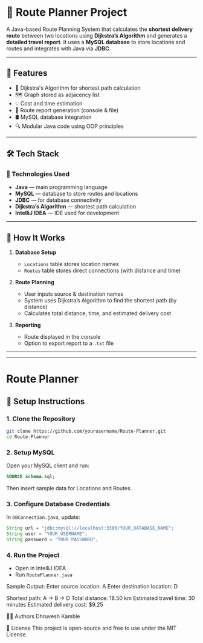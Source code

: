 # 🚀 Route Planner Project

A Java-based Route Planning System that calculates the **shortest delivery route** between two locations using **Dijkstra’s Algorithm** and generates a **detailed travel report**. It uses a **MySQL database** to store locations and routes and integrates with Java via **JDBC**.

---

## 📌 Features

- 🔁 Dijkstra's Algorithm for shortest path calculation
- 🗺️ Graph stored as adjacency list
- 💡 Cost and time estimation
- 📄 Route report generation (console & file)
- 🛢️ MySQL database integration
- 🔍 Modular Java code using OOP principles

---

## 🛠️ Tech Stack

### 🧩 Technologies Used

- **Java** — main programming language
- **MySQL** — database to store routes and locations
- **JDBC** — for database connectivity
- **Dijkstra’s Algorithm** — shortest path calculation
- **IntelliJ IDEA** — IDE used for development

---

## 🧠 How It Works

1. **Database Setup**
   - `Locations` table stores location names
   - `Routes` table stores direct connections (with distance and time)

2. **Route Planning**
   - User inputs source & destination names
   - System uses Dijkstra’s Algorithm to find the shortest path (by distance)
   - Calculates total distance, time, and estimated delivery cost

3. **Reporting**
   - Route displayed in the console
   - Option to export report to a `.txt` file

---

---

# Route Planner

## 📝 Setup Instructions

### 1. Clone the Repository
```bash
git clone https://github.com/yourusername/Route-Planner.git
cd Route-Planner
```

### 2. Setup MySQL
Open your MySQL client and run:
```sql
SOURCE schema.sql;
```
Then insert sample data for Locations and Routes.

### 3. Configure Database Credentials
In `DBConnection.java`, update:
```java
String url = "jdbc:mysql://localhost:3306/YOUR_DATABASE_NAME";
String user = "YOUR_USERNAME";
String password = "YOUR_PASSWORD";
```

### 4. Run the Project
- Open in IntelliJ IDEA
- Run `RoutePlanner.java`


Sample Output:
Enter source location: A
Enter destination location: D

Shortest path: A → B → D
Total distance: 18.50 km
Estimated travel time: 30 minutes
Estimated delivery cost: $9.25


🧑‍💻 Authors
Dhruvesh Kamble

📃 License
This project is open-source and free to use under the MIT License.
